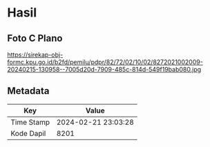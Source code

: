 # Hasil

## Foto C Plano

https://sirekap-obj-formc.kpu.go.id/b2fd/pemilu/pdpr/82/72/02/10/02/8272021002009-20240215-130958--7005d20d-7909-485c-814d-549f19bab080.jpg


## Metadata

| Key        | Value               |
| ---------- | ------------------- |
| Time Stamp | 2024-02-21 23:03:28 |
| Kode Dapil | 8201                |



